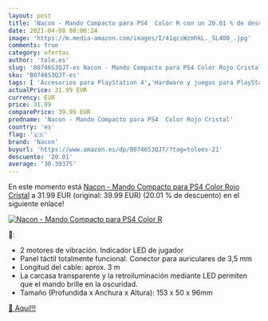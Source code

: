 ```yaml
---
layout: post
title: 'Nacon - Mando Compacto para PS4  Color R con un 20.01 % de descuento'
date: 2021-04-08 08:06:24
image: 'https://m.media-amazon.com/images/I/41qcsWzmhkL._SL400_.jpg'
comments: true
category: ofertas
author: 'tole.es'
slug: 'B0746S3QJT-es Nacon - Mando Compacto para PS4 Color Rojo Cristal'
sku: 'B0746S3QJT-es'
tags: [ 'Accesorios para PlayStation 4','Hardware y juegos para PlayStation 4','Mandos para PlayStation 4','Mandos y controles para PlayStation 4','Videojuegos','nacon','ps4', ]
actualPrice: 31.99 EUR
currency: EUR
price: 31.99
comparePrice: 39.99 EUR
prodname: 'Nacon - Mando Compacto para PS4  Color Rojo Cristal'
country: 'es'
flag: '🇪🇸'
brand: 'Nacon'
buyurl: 'https://www.amazon.es/dp/B0746S3QJT/?tag=tolees-21'
descuento: '20.01'
average: '30.39375'
---
```


En este momento está [Nacon - Mando Compacto para PS4  Color Rojo Cristal](https://www.amazon.es/dp/B0746S3QJT/?tag=tolees-21) a 31.99 EUR (original: 39.99 EUR) (20.01 %  de descuento) en el siguiente enlace!

[![Nacon - Mando Compacto para PS4  Color R](https://m.media-amazon.com/images/I/41qcsWzmhkL._SL400_.jpg)](https://www.amazon.es/dp/B0746S3QJT/?tag=tolees-21)

🔎:

- 2 motores de vibración. Indicador LED de jugador
- Panel táctil totalmente funcional. Conector para auriculares de 3,5 mm
- Longitud del cable: aprox. 3 m
- La carcasa transparente y la retroiluminación mediante LED permiten que el mando brille en la oscuridad.
- Tamaño (Profundida x Anchura x Altura): 153 x 50 x 96mm

[🛒 Aquí!!!](https://www.amazon.es/dp/B0746S3QJT/?tag=tolees-21)
